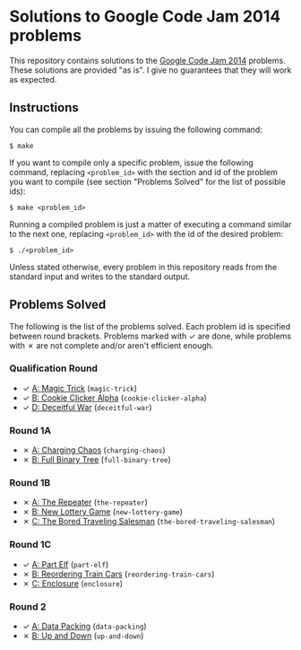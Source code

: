 # Solutions to Google Code Jam 2014 problems

This repository contains solutions to the [Google Code Jam 2014][1] problems. These solutions are provided "as is". I give no guarantees that they will work as expected.

## Instructions

You can compile all the problems by issuing the following command:

    $ make

If you want to compile only a specific problem, issue the following command, replacing `<problem_id>` with the section and id of the problem you want to compile (see section "Problems Solved" for the list of possible ids):

    $ make <problem_id>

Running a compiled problem is just a matter of executing a command similar to the next one, replacing `<problem_id>` with the id of the desired problem:

    $ ./<problem_id>

Unless stated otherwise, every problem in this repository reads from the standard input and writes to the standard output.

## Problems Solved

The following is the list of the problems solved. Each problem id is specified between round brackets. Problems marked with ✓ are done, while problems with ✗ are not complete and/or aren't efficient enough.

### Qualification Round

* ✓ [A: Magic Trick][qual1] (`magic-trick`)
* ✓ [B: Cookie Clicker Alpha][qual2] (`cookie-clicker-alpha`)
* ✓ [D: Deceitful War][qual4] (`deceitful-war`)

### Round 1A

* ✗ [A: Charging Chaos][round1a1] (`charging-chaos`)
* ✗ [B: Full Binary Tree][round1a2] (`full-binary-tree`)

### Round 1B

* ✗ [A: The Repeater][round1b1] (`the-repeater`)
* ✗ [B: New Lottery Game][round1b2] (`new-lottery-game`)
* ✗ [C: The Bored Traveling Salesman][round1b3] (`the-bored-traveling-salesman`)

### Round 1C

* ✓ [A: Part Elf][round1c1] (`part-elf`)
* ✗ [B: Reordering Train Cars][round1c2] (`reordering-train-cars`)
* ✗ [C: Enclosure][round1c3] (`enclosure`)

### Round 2

* ✓ [A: Data Packing][round21] (`data-packing`)
* ✗ [B: Up and Down][round22] (`up-and-down`)

[1]: https://code.google.com/codejam
[qual1]: https://code.google.com/codejam/contest/2974486/dashboard#s=p0
[qual2]: https://code.google.com/codejam/contest/2974486/dashboard#s=p1
[qual4]: https://code.google.com/codejam/contest/2974486/dashboard#s=p3
[round1a1]: https://code.google.com/codejam/contest/2984486/dashboard#s=p0
[round1a2]: https://code.google.com/codejam/contest/2984486/dashboard#s=p1
[round1b1]: https://code.google.com/codejam/contest/2994486/dashboard#s=p0
[round1b2]: https://code.google.com/codejam/contest/2994486/dashboard#s=p1
[round1b3]: https://code.google.com/codejam/contest/2994486/dashboard#s=p2
[round1c1]: https://code.google.com/codejam/contest/3004486/dashboard#s=p0
[round1c2]: https://code.google.com/codejam/contest/3004486/dashboard#s=p1
[round1c3]: https://code.google.com/codejam/contest/3004486/dashboard#s=p2
[round21]: https://code.google.com/codejam/contest/3014486/dashboard#s=p0
[round22]: https://code.google.com/codejam/contest/3014486/dashboard#s=p1

